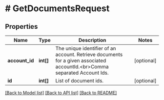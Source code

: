 # # GetDocumentsRequest

## Properties

Name | Type | Description | Notes
------------ | ------------- | ------------- | -------------
**account_id** | **int[]** | The unique identifier of an account. Retrieve documents for a given associated accountId.&lt;br&gt;Comma separated Account Ids. | [optional]
**id** | **int[]** | List of document ids. | [optional]

[[Back to Model list]](../../README.md#models) [[Back to API list]](../../README.md#endpoints) [[Back to README]](../../README.md)
